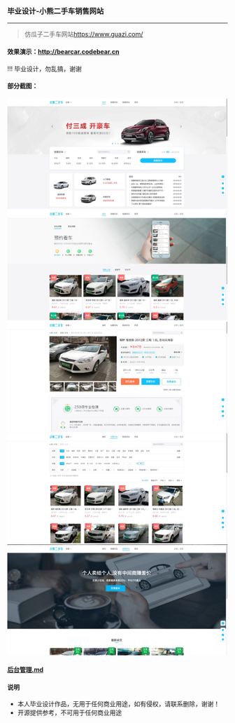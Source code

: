 ### 毕业设计-小熊二手车销售网站
---

> 仿瓜子二手车网站<https://www.guazi.com/>

#### 效果演示：<http://bearcar.codebear.cn>

!!! 毕业设计，勿乱搞，谢谢

#### 部分截图：
![1](/img/user/1.png)
![2](/img/user/2.png)
![3](/img/user/3.png)
![4](/img/user/4.png)
![5](/img/user/5.png)

#### [后台管理.md](https://github.com/CB-ysx/bearcar/blob/master/README_ADMIN.md)

#### 说明
* 本人毕业设计作品，无用于任何商业用途，如有侵权，请联系删除，谢谢！
* 开源提供参考，不可用于任何商业用途

